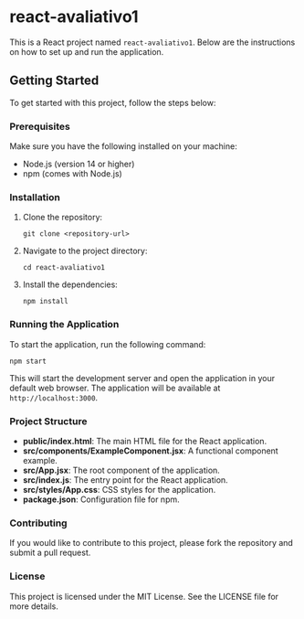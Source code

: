 # react-avaliativo1

This is a React project named `react-avaliativo1`. Below are the instructions on how to set up and run the application.

## Getting Started

To get started with this project, follow the steps below:

### Prerequisites

Make sure you have the following installed on your machine:

- Node.js (version 14 or higher)
- npm (comes with Node.js)

### Installation

1. Clone the repository:

   ```
   git clone <repository-url>
   ```

2. Navigate to the project directory:

   ```
   cd react-avaliativo1
   ```

3. Install the dependencies:

   ```
   npm install
   ```

### Running the Application

To start the application, run the following command:

```
npm start
```

This will start the development server and open the application in your default web browser. The application will be available at `http://localhost:3000`.

### Project Structure

- **public/index.html**: The main HTML file for the React application.
- **src/components/ExampleComponent.jsx**: A functional component example.
- **src/App.jsx**: The root component of the application.
- **src/index.js**: The entry point for the React application.
- **src/styles/App.css**: CSS styles for the application.
- **package.json**: Configuration file for npm.

### Contributing

If you would like to contribute to this project, please fork the repository and submit a pull request.

### License

This project is licensed under the MIT License. See the LICENSE file for more details.